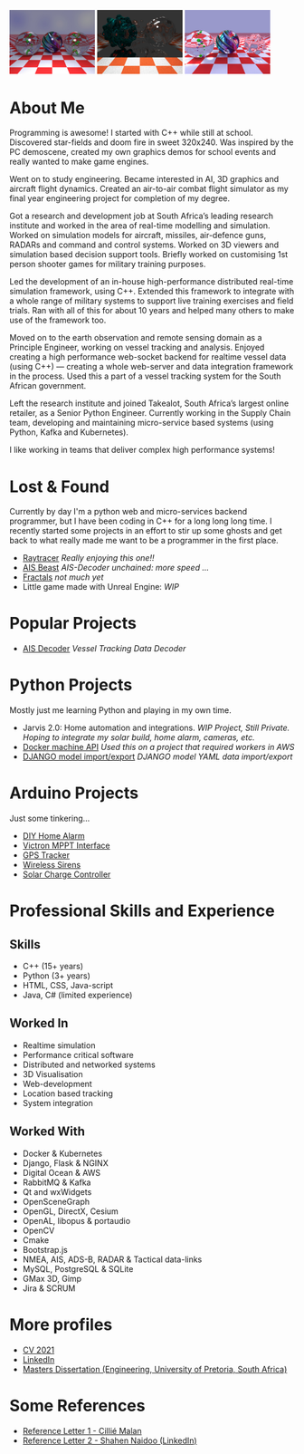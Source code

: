 <p float="left">
  <img src="raymarched_nougat2.jpeg" alt="Clean raytracing (no monte carlo)" width="30%"/>
  <img src="raytraced_bulb2.jpeg" alt="Clean raytracing (no monte carlo)" width="30%"/>
  <img src="raytraced_nougat3.jpeg" alt="Clean raytracing (no monte carlo)" width="30%"/>
</p>

# About Me
Programming is awesome!  I started with C++ while still at school.  Discovered star-fields and doom fire in sweet 320x240.  Was inspired by the PC demoscene, created my own graphics demos for school events and really wanted to make game engines.

Went on to study engineering.  Became interested in AI, 3D graphics and aircraft flight dynamics.   Created an air-to-air combat flight simulator as my final year engineering project for completion of my degree.

Got a research and development job at South Africa’s leading research institute and worked in the area of real-time modelling and simulation.  Worked on simulation models for aircraft, missiles, air-defence guns, RADARs and command and control systems.  Worked on 3D viewers and simulation based decision support tools.  Briefly worked on customising 1st person shooter games for military training purposes.

Led the development of an in-house high-performance distributed real-time simulation framework, using C++.  Extended this framework to integrate with a whole range of military systems to support live training exercises and field trials.  Ran with all of this for about 10 years and helped many others to make use of the framework too.

Moved on to the earth observation and remote sensing domain as a Principle Engineer, working on vessel tracking and analysis.  Enjoyed creating a high performance web-socket backend for realtime vessel data (using C++) — creating a whole web-server and data integration framework in the process.  Used this a part of a vessel tracking system for the South African government.

Left the research institute and joined Takealot, South Africa’s largest online retailer, as a Senior Python Engineer.  Currently working in the Supply Chain team, developing and maintaining micro-service based systems (using Python, Kafka and Kubernetes).  

I like working in teams that deliver complex high performance systems!

# Lost & Found
Currently by day I'm a python web and micro-services backend programmer, but I have been coding in C++ for a long long long time.  I recently started some projects in an effort to stir up some ghosts and get back to what really made me want to be a programmer in the first place.
- [Raytracer](https://aduvenhage.github.io/raytracer) _Really enjoying this one!!_
- [AIS Beast](https://github.com/aduvenhage/ais_beast) _AIS-Decoder unchained: more speed ..._  
- [Fractals](https://github.com/aduvenhage/mandlebrot) _not much yet_
- Little game made with Unreal Engine: _WIP_

# Popular Projects
- [AIS Decoder](https://github.com/aduvenhage/ais-decoder) _Vessel Tracking Data Decoder_

# Python Projects
Mostly just me learning Python and playing in my own time.
- Jarvis 2.0: Home automation and integrations. _WIP Project, Still Private. Hoping to integrate my solar build, home alarm, cameras, etc._
- [Docker machine API](https://github.com/aduvenhage/docker-machine-api)  _Used this on a project that required workers in AWS_
- [DJANGO model import/export](https://github.com/aduvenhage/django_model_ix) _DJANGO model YAML data import/export_

# Arduino Projects
Just some tinkering...
- [DIY Home Alarm](https://github.com/aduvenhage/jarvis-home)
- [Victron MPPT Interface](https://github.com/aduvenhage/mipy-solar)
- [GPS Tracker](https://github.com/aduvenhage/lora_gps_tracker)
- [Wireless Sirens](https://github.com/aduvenhage/lora_wireless_siren)
- [Solar Charge Controller](https://github.com/aduvenhage/solar-charger-pwm)

# Professional Skills and Experience
## Skills
- C++ (15+ years)
- Python (3+ years)
- HTML, CSS, Java-script
- Java, C# (limited experience)

## Worked In
- Realtime simulation
- Performance critical software
- Distributed and networked systems
- 3D Visualisation
- Web-development
- Location based tracking
- System integration

## Worked With
- Docker & Kubernetes
- Django, Flask & NGINX
- Digital Ocean & AWS
- RabbitMQ & Kafka
- Qt and wxWidgets
- OpenSceneGraph
- OpenGL, DirectX, Cesium
- OpenAL, libopus & portaudio
- OpenCV
- Cmake
- Bootstrap.js
- NMEA, AIS, ADS-B, RADAR & Tactical data-links
- MySQL, PostgreSQL & SQLite
- GMax 3D, Gimp
- Jira & SCRUM

# More profiles
- [CV 2021](arno_duvenhage_cv_2021.pdf)
- [LinkedIn](https://www.linkedin.com/in/aduvenhage/)
- [Masters Dissertation (Engineering, University of Pretoria, South Africa)](ming.pdf)

# Some References
- [Reference Letter 1 - Cillié Malan](CMalan%20reference%20Arno%20Duvenhage%2011-03-2019.pdf)
- [Reference Letter 2 - Shahen Naidoo (LinkedIn)](https://www.linkedin.com/in/aduvenhage)
